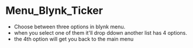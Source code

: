 # Menu_Blynk_Ticker
* Choose between three options in blynk menu.
* when you select one of them it'll drop ddown another list has 4 options.
* the 4th option will get you back to the main menu
